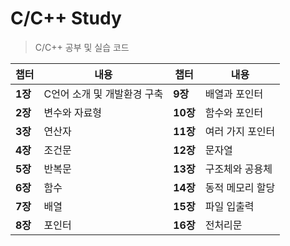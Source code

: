 # C/C++ Study  
> C/C++ 공부 및 실습 코드 

| 챕터  | 내용  | 챕터  | 내용  |
|------|------|------|------|
| **1장** | C언어 소개 및 개발환경 구축 | **9장** | 배열과 포인터 |
| **2장** | 변수와 자료형 | **10장** | 함수와 포인터 |
| **3장** | 연산자 | **11장** | 여러 가지 포인터 |
| **4장** | 조건문 | **12장** | 문자열 |
| **5장** | 반복문 | **13장** | 구조체와 공용체 |
| **6장** | 함수 | **14장** | 동적 메모리 할당 |
| **7장** | 배열 | **15장** | 파일 입출력 |
| **8장** | 포인터 | **16장** | 전처리문 |
